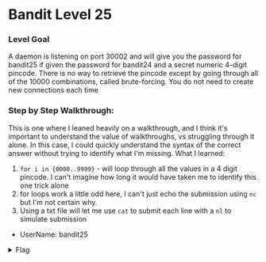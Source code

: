 # Bandit Level 25

### Level Goal
A daemon is listening on port 30002 and will give you the password for bandit25 if given the password for bandit24 and a secret numeric 4-digit pincode. There is no way to retrieve the pincode except by going through all of the 10000 combinations, called brute-forcing.
You do not need to create new connections each time

### Step by Step Walkthrough:
This is one where I leaned heavily on a walkthrough, and I think it's important to understand the value of walkthroughs, vs struggling through it alone. In this case, I could quickly understand the syntax of the correct answer without trying to identify what I'm missing. What I learned:

1. ```for i in {0000..9999}``` - will loop through all the values in a 4 digit pincode. I can't imagine how long it would have taken me to identify this one trick alone
2. for loops work a little odd here, I can't just echo the submission using ```nc``` but I'm not certain why. 
3. Using a txt file will let me use ```cat``` to submit each line with a ```nl``` to simulate submission


* UserName: bandit25

<details><summary>Flag</summary>
    <pre>
    pwd: iCi86ttT4KSNe1armKiwbQNmB3YJP3q4
    </pre>
   </details>